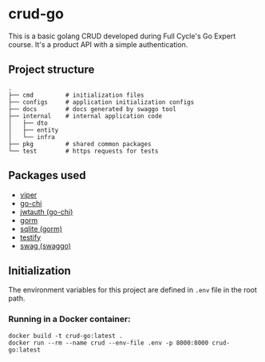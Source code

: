 # crud-go

This is a basic golang CRUD developed during Full Cycle's Go Expert course. It's a product API with a simple
authentication.

## Project structure

```
.
├── cmd         # initialization files
├── configs     # application initialization configs
├── docs        # docs generated by swaggo tool
├── internal    # internal application code
│   ├── dto
│   ├── entity
│   └── infra
├── pkg         # shared common packages
└── test        # https requests for tests
```

## Packages used

* [viper](https://github.com/spf13/viper)
* [go-chi](https://github.com/go-chi/chi)
* [jwtauth (go-chi)](https://github.com/go-chi/jwtauth)
* [gorm](https://gorm.io/index.html)
* [sqlite (gorm)](https://github.com/go-gorm/sqlite)
* [testify](https://github.com/stretchr/testify)
* [swag (swaggo)](https://github.com/swaggo/swag)

## Initialization

The environment variables for this project are defined in `.env` file in the root path.

### Running in a Docker container:

```shell
docker build -t crud-go:latest .
docker run --rm --name crud --env-file .env -p 8000:8000 crud-go:latest
```